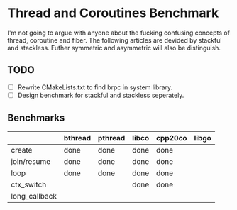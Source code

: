 # Thread and Coroutines Benchmark
I'm not going to argue with anyone about the fucking confusing concepts of thread, coroutine and fiber. The following articles are devided by stackful and stackless. Futher symmetric and asymmetric will also be distinguish.
## TODO
- [ ] Rewrite CMakeLists.txt to find brpc in system library.
- [ ] Design benchmark for stackful and stackless seperately.
## Benchmarks
|               | bthread | pthread | libco | cpp20co | libgo |
| ------------- | ------- | ------- | ----- | ------- | ----- |
| create        | done    | done    | done  | done    |       |
| join/resume   | done    | done    | done  | done    |       |
| loop          | done    | done    | done  | done    |       |
| ctx_switch    |         |         | done  | done    |       |
| long_callback |         |         |       |         |       |